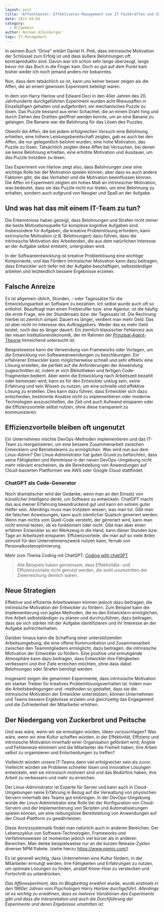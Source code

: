 ```yaml
---
layout: post
title: "Affentheater: Effektiveres Management von IT Fachkräften und Ingenieuren"
date: 2023-04-04
category:
  - Allgemein
author: Norman Albusberger
tags: IT-Management 
---
```

In seinem Buch "Drive" erklärt Daniel H. Pink, dass intrinsische Motivation der Schlüssel zum Erfolg ist und dass äußere Belohnungen oft kontraproduktiv sind. 
Davon war ich schon sehr lange überzeugt, lange bevor mir das Buch in die Finger kam. Doch so gut auf dem Punkt kam bisher weder ich noch jemand anders mir bekanntes.  

Nun, dass dem tatsächlich so ist, kann uns keiner besser zeigen als die Affen, die an einem gewissen Experiment beteiligt waren.

In dem von Harry Harlow und Edward Deci in den 40er Jahren des 20. Jahrhunderts durchgeführten Experiment wurden acht Rhesusaffen in Einzelkäfigen gehalten und aufgefordert, ein mechanisches Puzzle zu lösen. Das Puzzle bestand aus einer Schachtel, die an einem Draht hing und durch Ziehen des Drahtes geöffnet werden konnte, um an eine Banane zu gelangen. Die Banane war die Belohnung für das Lösen des Puzzles.

Obwohl die Affen, die bei jedem erfolgreichen Versuch eine Belohnung erhielten, eine höhere Leistungsbereitschaft zeigten, gab es auch bei den Affen, die nur gelegentlich belohnt wurden, eine hohe Motivation, das Puzzle zu lösen. Tatsächlich zeigten diese Affen bei Versuchen, bei denen sie keine Belohnung erhielten, eine erhöhte Motivation und Ausdauer, um das Puzzle trotzdem zu lösen.

Das Experiment von Harlow zeigt also, dass Belohnungen zwar eine wichtige Rolle bei der Motivation spielen können, aber dass es auch andere Faktoren gibt, die das Verhalten und die Motivation beeinflussen können. Die Affen im Experiment zeigten ein hohes Maß an intrinsischer Motivation, was bedeutet, dass sie das Puzzle nicht nur lösten, um eine Belohnung zu erhalten, sondern auch aufgrund von Neugier und Spaß an der Aufgabe.

## Und was hat das mit einem IT-Team zu tun?

Die Erkenntnisse haben gezeigt, dass Belohnungen und Strafen nicht immer die beste Motivationsquelle für komplexe kognitive Aufgaben sind. Insbesondere für Aufgaben, die kreative Problemlösung erfordern, kann extrinsische Motivation (z.B. Belohnungen) dazu führen, dass die intrinsische Motivation des Arbeitenden, die aus dem natürlichen Interesse an der Aufgabe selbst entsteht, untergraben wird.

In der Softwareentwicklung ist kreative Problemlösung eine wichtige Komponente, und das Fördern intrinsischer Motivation kann dazu beitragen, dass Entwickler sich tiefer mit der Aufgabe beschäftigen, selbstständiger arbeiten und letztendlich bessere Ergebnisse erzielen.

## Falsche Anreize

Es ist allgemein üblich, Stunden, - oder Tagessätze für die Entwicklungsarbeit an Software zu bezahlen. Ich selbst wurde auch oft so entlohnt. Beauftragt man einen Freiberufler bzw. eine Agentur, ist die häufig die erste Frage, wie der Stundensatz bzw. der Tagessatz ist. Die Rechnung hierbei ist ziemlich simpel. Dauert es länger, verdient man mehr Geld. Das ist aber nicht im Interesse des Auftraggebers. Weder das es mehr Geld kostet, noch das es länger dauert. Ein ziemlich klassischer Fehlanreiz aus der neuen Institutionenökonomik, der im Rahmen der [Prinzipal-Agent-Theorie](https://de.wikipedia.org/wiki/Prinzipal-Agent-Theorie) hinreichend untersucht ist. 

Beispielsweise kann die Verwendung von Frameworks oder Vorlagen, um die Entwicklung von Softwareanwendungen zu beschleunigen.
Ein erfahrener Entwickler kann möglicherweise schnell und sehr effektiv eine Lösung erstellen, die perfekt auf die Anforderungen der Anwendung zugeschnitten ist, indem er sich Bibliotheken und fertigen Code-Fragmenten bedient. Aber wenn die Entwicklung nach Arbeitszeit bezahlt oder bemessen wird, kann es für den Entwickler unklug sein, seine Erfahrung und sein Wissen zu nutzen, um eine schnelle und effektive Lösung zu erstellen.
Dies kann dazu führen, dass Entwickler sich dazu entscheiden, bestimmte Ansätze nicht zu implementieren oder moderne Technologien auszuschließen, die Zeit und auch Aufwand einsparen oder die Effizienzvorteile selbst nutzen, ohne diese transparent zu kommunizieren. 

## Effizienzvorteile bleiben oft ungenutzt

Ein Unternehmen möchte DevOps-Methoden implementieren und das IT-Team zu reorganisieren, um eine bessere Zusammenarbeit zwischen Entwicklern und Betriebsteams zu ermöglichen. Was wird nun aus dem Linux-Admin?
Der Linux-Administrator hat guten Grund zu befürchten, dass seine Fähigkeiten und Kenntnisse in der neuen DevOps-Umgebung nicht mehr relevant erscheinen, da die Bereitstellung von Anwendungen auf Cloud-basierten Plattformen wie AWS oder Google Cloud stattfindet.

### ChatGPT als Code-Generator
Noch dramatischer wird der Gedanke, wenn man an den Einsatz von künstlicher Intelligenz denkt, um Software zu entwickeln. ChatGPT macht das aus meiner Erfahrung beeindruckend gut und kann ein extrem guter Helfer sein.
Allerdings muss man trotzdem wissen, was man tut. Gibt man die falschen Anweisungen, kann auch ziemlicher Quatsch generiert werden. Wenn man nichts vom Quell-Code versteht, der generiert wird, kann man nicht einmal testen, ob es funktioniert oder nicht. Gibt man aber einen erfahren Entwickler so ein Werkzeug in die Hand,
kann dieser Stunden bzw. Tage an Arbeitszeit einsparen. Effizienzvorteile, die man auf so viele Arten sinnvoll für den Unternehmenszweck nutzen kann, fernab von Personalkostenoptimierung.

Mehr zum Thema Coding mit ChatGPT: [Coding with chatGPT](https://medium.com/@tanyamarleytsui/coding-with-chatgpt-b50ab3fcb45f)

> Alle Beispiele haben gemeinsam, dass Effektivitäts- und Effizienzvorteile nicht genutzt werden, die wohl unumstritten der Zielerreichung dienlich wären.


## Neue Strategien

Effektive und effiziente Arbeitsweisen können jedoch dazu beitragen, die intrinsische Motivation der Entwickler zu fördern. Zum Beispiel kann die Implementierung von agilen Methoden, die es den Entwicklern ermöglichen, ihre Arbeit selbstständiger zu planen und durchzuführen, dazu beitragen, dass sie sich stärker mit der Aufgabe identifizieren und ihr Interesse an der Aufgabe aufrechterhalten.

Darüber hinaus kann die Schaffung einer unterstützenden Arbeitsumgebung, die eine offene Kommunikation und Zusammenarbeit zwischen den Teammitgliedern ermöglicht, dazu beitragen, die intrinsische Motivation der Entwickler zu fördern. Eine positive und ermutigende Atmosphäre kann dazu beitragen, dass Entwickler ihre Fähigkeiten verbessern und ihre Ziele erreichen möchten, ohne dass dabei Belohnungen oder Strafen benötigt werden.

Insgesamt zeigen die genannten Experimente, dass intrinsische Motivation ein starker Treiber für kreatives Problemlösungsverhalten ist. Indem man die Arbeitsbedingungen und -methoden so gestaltet, dass sie die intrinsische Motivation der Entwickler unterstützen, können Unternehmen und Teams bessere Ergebnisse erzielen und gleichzeitig das Engagement und die Zufriedenheit der Mitarbeiter erhöhen. 


## Der Niedergang von Zuckerbrot und Peitsche

Und was wäre, wenn wir sie ermutigen würden, Ideen vorzuschlagen? Was wäre, wenn wir eine Kultur schaffen würden, in der Effektivität, Effizienz und intrinsische Motivation innerhalb einer Organisation gefördert wird, Ängste und Fehlanreize eliminiert und die Mitarbeiter die Freiheit haben, ihre Arbeit selbst zu organisieren und Entscheidungen zu treffen?

Vielleicht würden unsere IT-Teams dann viel erfolgreicher sein als zuvor. Vielleicht würden sie Probleme schneller lösen und innovative Lösungen entwickeln, weil sie intrinsisch motiviert sind und das Bedürfnis haben, ihre Arbeit zu verbessern und mehr zu erreichen.

Der Linux-Administrator ist Experte für Server und kann auch in Cloud-Umgebungen seine Erfahrung in Bezug auf die Verwaltung von physischen Servern innerhalb des Teams gut einbringen. In der DevOps-Umgebung würde der Linux-Administrator eine Rolle bei der Konfiguration von Cloud-Servern und der Implementierung von Skripten und Automatisierungen spielen können, um eine reibungslose Bereitstellung von Anwendungen auf der Cloud-Plattform zu gewährleisten.  

Diese Anreizsystematik findet man natürlich auch in anderen Bereichen. Der Lebenszyklus von Software-Technologien, Frameworks und Verfahrensweisen ist momentan jedoch viel kürzer als in anderen Bereichen. Man denke beispielsweise nur an die kurzen Release-Zyklen diverser NPM Pakete. (siehe hierzu https://www.npmjs.com/)

Es ist generell wichtig, dass Unternehmen eine Kultur fördern, in der Mitarbeiter ermutigt werden, ihre Fähigkeiten und Erfahrungen zu nutzen, um optimale Lösungen zu finden, anstatt Know-How zu verstecken und Fortschritt zu unterdrücken.

*Das Affenexperiment, das im Blogbeitrag erwähnt wurde, wurde erstmals in den 1960er Jahren vom Psychologen Harry Harlow durchgeführt. Allerdings ist es wichtig zu erwähnen, dass es mehrere Variationen des Experiments gibt und dass die Interpretation und auch die Durchführung der Experimente und deren Ergebnisse umstritten ist.*
